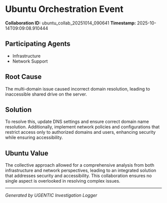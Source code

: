 # Ubuntu Orchestration Event

**Collaboration ID:** ubuntu_collab_20251014_090641
**Timestamp:** 2025-10-14T09:09:08.910444

## Participating Agents

- Infrastructure
- Network Support

## Root Cause

The multi-domain issue caused incorrect domain resolution, leading to inaccessible shared drive on the server.

## Solution

To resolve this, update DNS settings and ensure correct domain name resolution. Additionally, implement network policies and configurations that restrict access only to authorized domains and users, enhancing security while ensuring accessibility.

## Ubuntu Value

The collective approach allowed for a comprehensive analysis from both infrastructure and network perspectives, leading to an integrated solution that addresses security and accessibility. This collaboration ensures no single aspect is overlooked in resolving complex issues.

---
*Generated by UGENTIC Investigation Logger*
